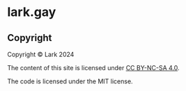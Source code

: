 # lark.gay

## Copyright

Copyright © Lark 2024

The content of this site is licensed under [CC BY-NC-SA
4.0](https://creativecommons.org/licenses/by-nc-sa/4.0/).

The code is licensed under the MIT license.
